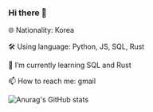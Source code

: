 ### Hi there 👋

🌐 Nationality: Korea

🛠️ Using language: Python, JS, SQL, Rust
  
🌱 I’m currently learning SQL and Rust

📫 How to reach me: gmail


![Anurag's GitHub stats](https://github-readme-stats.vercel.app/api?username=Code-SHD&show_icons=true&theme=radical)
